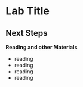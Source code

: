 # Lab Title



## Next Steps

**Reading and other Materials**

* reading
* reading
* reading
* reading